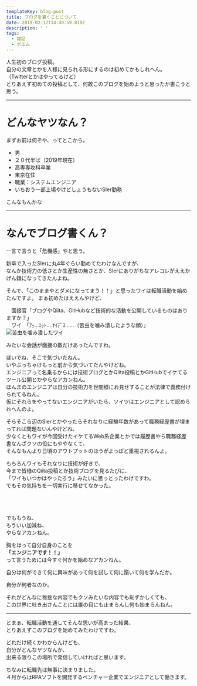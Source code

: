 ```yaml
---
templateKey: blog-post
title: ブログを書くことについて
date: 2019-02-17T14:40:59.819Z
description: ' '
tags:
  - 雑記
  - ポエム
---
```

人生初のブログ投稿。  
自分の文章とかを人様に見られる形にするのは初めてかもしれへん。  
（Twitterとかはやってるけど）  
とりあえず初めての投稿として、何故このブログを始めようと思ったか書こうと思う。  

---

# どんなヤツなん？

まずお前は何ぞや、ってとこから。  

* 男
* ２０代半ば（2019年現在）
* 高専専攻科卒業
* 東京在住
* 職業：システムエンジニア
* いちおう一部上場やけどしょうもないSIer勤務

こんなもんかな

---

# なんでブログ書くん？
一言で言うと「危機感」やと思う。

新卒で入ったSIerに丸4年ぐらい勤めてたわけなんですが、  
なんか技術力の低さとか生産性の無さとか、SIerにありがちなアレコレがええかげん嫌になってきたんよね。

そんで、「このままやとダメになってまう！！」と思ったワイは転職活動を始めたんですよ。
まぁ初めたはええんやけど、
　  　  <p />
　面接官「ブログやQiita、GitHubなど技術的な活動を公開しているものはありますか？」  
　ワイ　「ｱｯ...ｴｯﾄ....ﾅｲﾃﾞｽ......（苦虫を噛み潰したような顔）」  
![苦虫を噛み潰したワイ](/img/ピピ美.jpg)

みたいな会話が面接の数だけあったんですわ。

ほいでね、そこで気づいたねん。  
いやぶっちゃけもっと前から気づいてたんやけどね。  
エンジニアって名乗るからには技術ブログとかQiita投稿とかGitHubでイケてるツール公開とかやらなアカンねん。  
ほんまのエンジニアは自分の技術力を世間様にお見せすることが法律で義務付けられてるねん。  
仮にそれらをやってないエンジニアがいたら、ソイツはエンジニアとして認められへんのよ。  

そらそこら辺のSIerとかやったらそれなりに経験年数があって職務経歴書が埋まってれば問題ないんやけどね、  
少なくともワイが今回受けたイケてるWeb系企業とかでは履歴書やら職務経歴書なんざクソの役にもややなくて、  
そんなもんより日頃のアウトプットのほうがよっぽど重視されるんよ。

もちろんワイもそれなりに技術が好きで、  
今まで皆様のQiita投稿とか技術ブログを見るたびに、  
「ワイもいつかはやったろう」みたいに思っとったわけですわ。  
でもその気持ちを一切実行に移せてなかった。

　  
　  　  <p />

でももうね、  
もういい加減ね、  
やらなアカンねん。  

胸をはって自分自身のことを  
**「エンジニアです！！」**  
って言うためには今すぐ何かを始めなアカンねん。  

自分は何ができて何に興味があって何を試して何に躓いて何を学んだか。  

自分が何者なのか。  

それがどんなに稚拙な内容でもクソみたいな内容でも恥ずかしくても、  
この世界に吐き出さんことには誰の目にも止まらんし何も始まらんねん。

---

とまぁ、転職活動を通してそんな思いが高まった結果、  
とりあえずこのブログを始めてみたわけですわ。

どれだけ続くかわからんけども、  
自分がどんなヤツなんか、  
出来る限りこの場所で発信していければと思います。

ちなみに転職先は無事に決まりました。  
４月からはRPAソフトを開発するベンチャー企業でエンジニアとして働きます。
